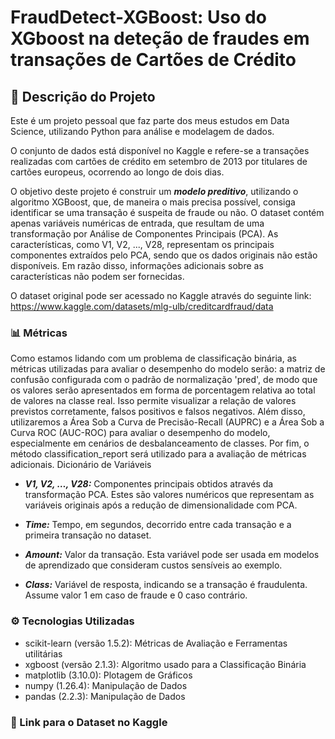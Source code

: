 # FraudDetect-XGBoost: Uso do XGboost na deteção de fraudes em transações de Cartões de Crédito
## 📝 Descrição do Projeto

Este é um projeto pessoal que faz parte dos meus estudos em Data Science, utilizando Python para análise e modelagem de dados.

O conjunto de dados está disponível no Kaggle e refere-se a transações realizadas com cartões de crédito em setembro de 2013 por titulares de cartões europeus, ocorrendo ao longo de dois dias.

O objetivo deste projeto é construir um ***modelo preditivo***, utilizando o algoritmo XGBoost, que, de maneira o mais precisa possível, consiga identificar se uma transação é suspeita de fraude ou não. O dataset contém apenas variáveis numéricas de entrada, que resultam de uma transformação por Análise de Componentes Principais (PCA). As características, como V1, V2, ..., V28, representam os principais componentes extraídos pelo PCA, sendo que os dados originais não estão disponíveis. Em razão disso, informações adicionais sobre as características não podem ser fornecidas.

O dataset original pode ser acessado no Kaggle através do seguinte link: https://www.kaggle.com/datasets/mlg-ulb/creditcardfraud/data


### 📊 Métricas

Como estamos lidando com um problema de classificação binária, as métricas utilizadas para avaliar o desempenho do modelo serão: a matriz de confusão configurada com o padrão de normalização 'pred', de modo que os valores serão apresentados em forma de porcentagem relativa ao total de valores na classe real. Isso permite visualizar a relação de valores previstos corretamente, falsos positivos e falsos negativos. Além disso, utilizaremos a Área Sob a Curva de Precisão-Recall (AUPRC) e a Área Sob a Curva ROC (AUC-ROC) para avaliar o desempenho do modelo, especialmente em cenários de desbalanceamento de classes. Por fim, o método classification_report será utilizado para a avaliação de métricas adicionais.
Dicionário de Variáveis

- ***V1, V2, …, V28:*** Componentes principais obtidos através da transformação PCA. Estes são valores numéricos que representam as variáveis originais após a redução de dimensionalidade com PCA.

- ***Time:*** Tempo, em segundos, decorrido entre cada transação e a primeira transação no dataset.

- ***Amount:*** Valor da transação. Esta variável pode ser usada em modelos de aprendizado que consideram custos sensíveis ao exemplo.

- ***Class:*** Variável de resposta, indicando se a transação é fraudulenta. Assume valor 1 em caso de fraude e 0 caso contrário.

### ⚙️ Tecnologias Utilizadas

- scikit-learn (versão 1.5.2): Métricas de Avaliação e Ferramentas utilitárias
- xgboost (versão 2.1.3): Algoritmo usado para a Classificação Binária
- matplotlib (3.10.0): Plotagem de Gráficos
- numpy (1.26.4): Manipulação de Dados
- pandas (2.2.3): Manipulação de Dados

### 🔗 Link para o Dataset no Kaggle
